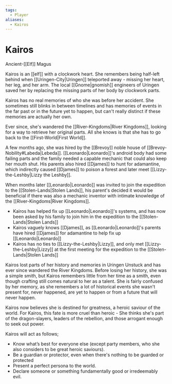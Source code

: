 ```yaml
---
tags:
  - Player
aliases:
  - Kairos
---
```

# Kairos
Ancient-[[Elf]] Magus

Kairos is an [[elf]] with a clockwork heart. She remembers being half-left behind when [[Uringen-City|Uringen]] teleported away - missing her heart, her leg, and her arm. The local [[Gnome|gnomish]] engineers of Uringen saved her by replacing the missing parts of her body by clockwork parts. 

Kairos has no real memories of who she was before her accident. She sometimes still blinks in between timelines and has memories of events in the far past or in the future yet to happen, but can't really distinct if these memories are actually her own. 

Ever since, she's wandered the [[River-Kingdoms|River Kingdoms]], looking for a way to retrieve her original parts. All she knows is that she has to go back to the [[First-World|First World]]. 

A few months ago, she was hired by the [[Brevoy]] noble house of [[Brevoy-Nobility#Labeda|Lebeda]]. [[Leonardo|Leonardo]]'s android body had some failing parts and the family needed a capable mechanic that could also keep her mouth shut. His parents also hired [[Djames]] to hunt for adamantine, which indirectly caused [[Djames]] to poison a forest and later meet [[Lizzy-the-Leshby|Lizzy the Leshby]].

When months later [[Leonardo|Leonardo]] was invited to join the expedition to the [[Stolen-Lands|Stolen Lands]], his parent's decided it would be beneficial if there was also a mechanic inventor with intimate knowledge of the [[River-Kingdoms|River Kingdoms]]. 

- Kairos has helped fix up [[Leonardo|Leonardo]]'s systems, and has now been asked by his family to join him in the expedition to the [[Stolen-Lands|Stolen Lands]]
- Kairos vaguely knows [[Djames]], as [[Leonardo|Leonardo]]'s parents have hired [[Djames]] for adamantine to help fix up [[Leonardo|Leonardo]]
- Kairos has no ties to [[Lizzy-the-Leshby|Lizzy]], and only met [[Lizzy-the-Leshby|Lizzy]] at the first meeting for the expedition to the [[Stolen-Lands|Stolen Lands]]




Kairos lost parts of her history and memories in Uringen Unstuck and has ever since wandered the River Kingdoms. Before losing her history, she was a simple smith, but Kairos remembers little from her time as a smith, even though crafting still comes natural to her as a talent. She is fairly confused by her memory, as she remembers a lot of historical events she wasn't present for, never happened, are yet to happen or from a future that will never happen. 

Kairos now believes she is destined for greatness, a heroic saviour of the world. For Kairos, this fate is more cruel than heroic - She thinks she's part of the dragon-slayers, leaders of the rebellion, and those arrogant enough to seek out power.

Kairos will act as follows; 
- Know what’s best for everyone else (except party members, who she also considers to be great heroic saviours).
- Be a guardian or protector, even when there's nothing to be guarded or protected
- Present a perfect persona to the world. 
- Declare someone or something fundamentally good or irredeemably evil. 